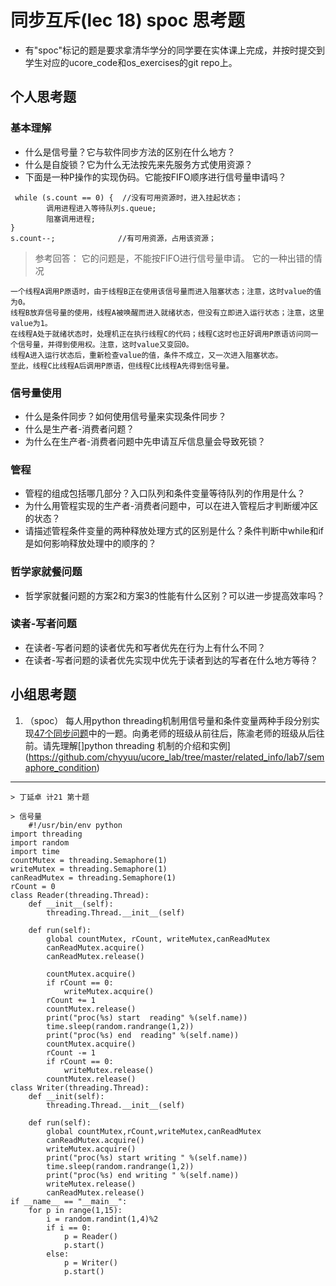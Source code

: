 # 同步互斥(lec 18) spoc 思考题


- 有"spoc"标记的题是要求拿清华学分的同学要在实体课上完成，并按时提交到学生对应的ucore_code和os_exercises的git repo上。

## 个人思考题

### 基本理解
 - 什么是信号量？它与软件同步方法的区别在什么地方？
 - 什么是自旋锁？它为什么无法按先来先服务方式使用资源？
 - 下面是一种P操作的实现伪码。它能按FIFO顺序进行信号量申请吗？
```
 while (s.count == 0) {  //没有可用资源时，进入挂起状态；
        调用进程进入等待队列s.queue;
        阻塞调用进程;
}
s.count--;              //有可用资源，占用该资源； 
```

> 参考回答： 它的问题是，不能按FIFO进行信号量申请。
> 它的一种出错的情况
```
一个线程A调用P原语时，由于线程B正在使用该信号量而进入阻塞状态；注意，这时value的值为0。
线程B放弃信号量的使用，线程A被唤醒而进入就绪状态，但没有立即进入运行状态；注意，这里value为1。
在线程A处于就绪状态时，处理机正在执行线程C的代码；线程C这时也正好调用P原语访问同一个信号量，并得到使用权。注意，这时value又变回0。
线程A进入运行状态后，重新检查value的值，条件不成立，又一次进入阻塞状态。
至此，线程C比线程A后调用P原语，但线程C比线程A先得到信号量。
```

### 信号量使用

 - 什么是条件同步？如何使用信号量来实现条件同步？
 - 什么是生产者-消费者问题？
 - 为什么在生产者-消费者问题中先申请互斥信息量会导致死锁？

### 管程

 - 管程的组成包括哪几部分？入口队列和条件变量等待队列的作用是什么？
 - 为什么用管程实现的生产者-消费者问题中，可以在进入管程后才判断缓冲区的状态？
 - 请描述管程条件变量的两种释放处理方式的区别是什么？条件判断中while和if是如何影响释放处理中的顺序的？

### 哲学家就餐问题

 - 哲学家就餐问题的方案2和方案3的性能有什么区别？可以进一步提高效率吗？

### 读者-写者问题

 - 在读者-写者问题的读者优先和写者优先在行为上有什么不同？
 - 在读者-写者问题的读者优先实现中优先于读者到达的写者在什么地方等待？
 
## 小组思考题

1. （spoc） 每人用python threading机制用信号量和条件变量两种手段分别实现[47个同步问题](07-2-spoc-pv-problems.md)中的一题。向勇老师的班级从前往后，陈渝老师的班级从后往前。请先理解[]python threading 机制的介绍和实例](https://github.com/chyyuu/ucore_lab/tree/master/related_info/lab7/semaphore_condition)

-----------------------------

    > 丁延卓 计21 第十题
      
    > 信号量
        #!/usr/bin/env python
	import threading
	import random
	import time
	countMutex = threading.Semaphore(1)
	writeMutex = threading.Semaphore(1)
	canReadMutex = threading.Semaphore(1)
	rCount = 0
	class Reader(threading.Thread):
		def __init__(self):
			threading.Thread.__init__(self)
			
		def run(self):
			global countMutex, rCount, writeMutex,canReadMutex
			canReadMutex.acquire()
			canReadMutex.release()
			
			countMutex.acquire()
			if rCount == 0:
				writeMutex.acquire()
			rCount += 1
			countMutex.release()
			print("proc(%s) start  reading" %(self.name))
			time.sleep(random.randrange(1,2))
			print("proc(%s) end  reading" %(self.name))
			countMutex.acquire()
			rCount -= 1
			if rCount == 0:
				writeMutex.release()
			countMutex.release()
	class Writer(threading.Thread):
		def __init(self):
			threading.Thread.__init__(self)
			
		def run(self):
			global countMutex,rCount,writeMutex,canReadMutex
			canReadMutex.acquire()
			writeMutex.acquire()
			print("proc(%s) start writing " %(self.name))
			time.sleep(random.randrange(1,2))
			print("proc(%s) end writing " %(self.name))
			writeMutex.release()
			canReadMutex.release()
	if __name__ == "__main__":
		for p in range(1,15):
			i = random.randint(1,4)%2
			if i == 0:
				p = Reader()
				p.start()
			else:
				p = Writer()
				p.start()
			
